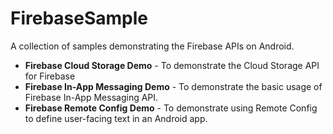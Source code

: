 # FirebaseSample

A collection of samples demonstrating the Firebase APIs on Android.

* **Firebase Cloud Storage Demo** - To demonstrate the Cloud Storage API for Firebase
* **Firebase In-App Messaging Demo** - To demonstrate the basic usage of Firebase In-App Messaging API.
* **Firebase Remote Config Demo** - To demonstrate using Remote Config to define user-facing text in an Android app.
